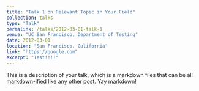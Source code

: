 ```yaml
---
title: "Talk 1 on Relevant Topic in Your Field"
collection: talks
type: "Talk"
permalink: /talks/2012-03-01-talk-1
venue: "UC San Francisco, Department of Testing"
date: 2012-03-01
location: "San Francisco, California"
link: "https://google.com"
excerpt: "Test!!!!"
---
```


This is a description of your talk, which is a markdown files that can be all markdown-ified like any other post. Yay markdown!
